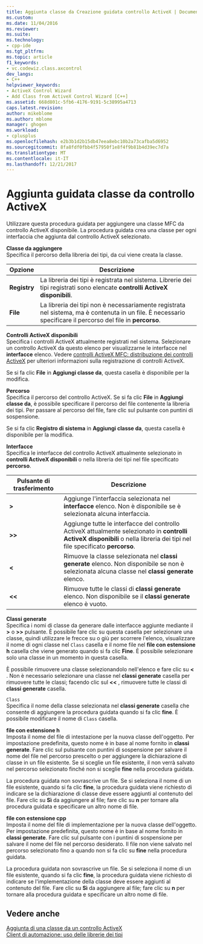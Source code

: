 ```yaml
---
title: Aggiunta classe da Creazione guidata controllo ActiveX | Documenti Microsoft
ms.custom: 
ms.date: 11/04/2016
ms.reviewer: 
ms.suite: 
ms.technology:
- cpp-ide
ms.tgt_pltfrm: 
ms.topic: article
f1_keywords:
- vc.codewiz.class.axcontrol
dev_langs:
- C++
helpviewer_keywords:
- ActiveX Control Wizard
- Add Class from ActiveX Control Wizard [C++]
ms.assetid: 668d801c-5fb6-4176-9191-5c38995a4713
caps.latest.revision: 
author: mikeblome
ms.author: mblome
manager: ghogen
ms.workload:
- cplusplus
ms.openlocfilehash: e2b3b1d2b15db47eea8ebc10b2a73cafba5d6952
ms.sourcegitcommit: 8fa8fdf0fbb4f57950f1e8f4f9b81b4d39ec7d7a
ms.translationtype: MT
ms.contentlocale: it-IT
ms.lasthandoff: 12/21/2017
---
```

# <a name="add-class-from-activex-control-wizard"></a>Aggiunta guidata classe da controllo ActiveX
Utilizzare questa procedura guidata per aggiungere una classe MFC da controllo ActiveX disponibile. La procedura guidata crea una classe per ogni interfaccia che aggiunta dal controllo ActiveX selezionato.  
  
 **Classe da aggiungere**  
 Specifica il percorso della libreria dei tipi, da cui viene creata la classe.  
  
|Opzione|Descrizione|  
|------------|-----------------|  
|**Registry**|La libreria dei tipi è registrata nel sistema. Librerie dei tipi registrati sono elencate **controlli ActiveX disponibili**.|  
|**File**|La libreria dei tipi non è necessariamente registrata nel sistema, ma è contenuta in un file. È necessario specificare il percorso del file in **percorso**.|  
  
 **Controlli ActiveX disponibili**  
 Specifica i controlli ActiveX attualmente registrati nel sistema. Selezionare un controllo ActiveX da questo elenco per visualizzarne le interfacce nel **interfacce** elenco. Vedere [controlli ActiveX MFC: distribuzione dei controlli ActiveX](../mfc/mfc-activex-controls-distributing-activex-controls.md) per ulteriori informazioni sulla registrazione di controlli ActiveX.  
  
 Se si fa clic **File** in **Aggiungi classe da**, questa casella è disponibile per la modifica.  
  
 **Percorso**  
 Specifica il percorso del controllo ActiveX. Se si fa clic **File** in **Aggiungi classe da**, è possibile specificare il percorso del file contenente la libreria dei tipi. Per passare al percorso del file, fare clic sul pulsante con puntini di sospensione.  
  
 Se si fa clic **Registro di sistema** in **Aggiungi classe da**, questa casella è disponibile per la modifica.  
  
 **Interfacce**  
 Specifica le interfacce del controllo ActiveX attualmente selezionato in **controlli ActiveX disponibili** o nella libreria dei tipi nel file specificato **percorso**.  
  
|Pulsante di trasferimento|Descrizione|  
|---------------------|-----------------|  
|**>**|Aggiunge l'interfaccia selezionata nel **interfacce** elenco. Non è disponibile se è selezionata alcuna interfaccia.|  
|**>>**|Aggiunge tutte le interfacce del controllo ActiveX attualmente selezionato in **controlli ActiveX disponibili** o nella libreria dei tipi nel file specificato **percorso**.|  
|**<**|Rimuove la classe selezionata nel **classi generate** elenco. Non disponibile se non è selezionata alcuna classe nel **classi generate** elenco.|  
|**<\<**|Rimuove tutte le classi di **classi generate** elenco. Non disponibile se il **classi generate** elenco è vuoto.|  
  
 **Classi generate**  
 Specifica i nomi di classe da generare dalle interfacce aggiunte mediante il  **>**  o  **>>**  pulsante. È possibile fare clic su questa casella per selezionare una classe, quindi utilizzare le frecce su o giù per scorrere l'elenco, visualizzare il nome di ogni classe nel `Class` casella e il nome file nel **file con estensione h** casella che viene generato quando si fa clic  **Fine**. È possibile selezionare solo una classe in un momento in questa casella.  
  
 È possibile rimuovere una classe selezionandolo nell'elenco e fare clic su  **<** . Non è necessario selezionare una classe nel **classi generate** casella per rimuovere tutte le classi; facendo clic sul  **<<** , rimuovere tutte le classi di **classi generate** casella.  
  
 `Class`  
 Specifica il nome della classe selezionata nel **classi generate** casella che consente di aggiungere la procedura guidata quando si fa clic **fine**. È possibile modificare il nome di `Class` casella.  
  
 **file con estensione h**  
 Imposta il nome del file di intestazione per la nuova classe dell'oggetto. Per impostazione predefinita, questo nome è in base al nome fornito in **classi generate**. Fare clic sul pulsante con puntini di sospensione per salvare il nome del file nel percorso prescelto o per aggiungere la dichiarazione di classe in un file esistente. Se si sceglie un file esistente, il non verrà salvato nel percorso selezionato finché non si sceglie **fine** nella procedura guidata.  
  
 La procedura guidata non sovrascrive un file. Se si seleziona il nome di un file esistente, quando si fa clic **fine**, la procedura guidata viene richiesto di indicare se la dichiarazione di classe deve essere aggiunti al contenuto del file. Fare clic su **Sì** da aggiungere al file; fare clic su **n** per tornare alla procedura guidata e specificare un altro nome di file.  
  
 **file con estensione cpp**  
 Imposta il nome del file di implementazione per la nuova classe dell'oggetto. Per impostazione predefinita, questo nome è in base al nome fornito in **classi generate**. Fare clic sul pulsante con i puntini di sospensione per salvare il nome del file nel percorso desiderato. Il file non viene salvato nel percorso selezionato fino a quando non si fa clic su **fine** nella procedura guidata.  
  
 La procedura guidata non sovrascrive un file. Se si seleziona il nome di un file esistente, quando si fa clic **fine**, la procedura guidata viene richiesto di indicare se l'implementazione della classe deve essere aggiunti al contenuto del file. Fare clic su **Sì** da aggiungere al file; fare clic su **n** per tornare alla procedura guidata e specificare un altro nome di file.  
  
## <a name="see-also"></a>Vedere anche  
 [Aggiunta di una classe da un controllo ActiveX](../ide/adding-a-class-from-an-activex-control-visual-cpp.md)   
 [Client di automazione: uso delle librerie dei tipi](../mfc/automation-clients-using-type-libraries.md)